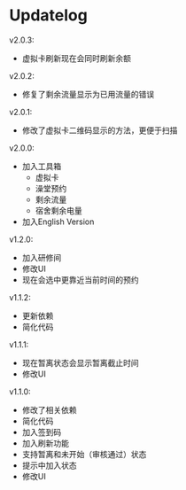 # Updatelog

v2.0.3:
- 虚拟卡刷新现在会同时刷新余额

v2.0.2:
- 修复了剩余流量显示为已用流量的错误

v2.0.1:
- 修改了虚拟卡二维码显示的方法，更便于扫描

v2.0.0:
- 加入工具箱
  - 虚拟卡
  - 澡堂预约
  - 剩余流量
  - 宿舍剩余电量
- 加入English Version

v1.2.0:
- 加入研修间
- 修改UI
- 现在会选中更靠近当前时间的预约

v1.1.2:
- 更新依赖
- 简化代码

v1.1.1:
- 现在暂离状态会显示暂离截止时间
- 修改UI

v1.1.0:
- 修改了相关依赖
- 简化代码
- 加入签到码
- 加入刷新功能
- 支持暂离和未开始（审核通过）状态
- 提示中加入状态
- 修改UI